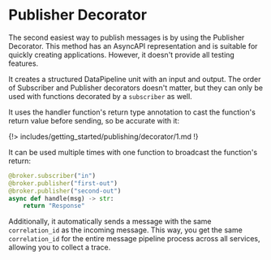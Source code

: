 # Publisher Decorator

The second easiest way to publish messages is by using the Publisher Decorator. This method has an AsyncAPI representation and is suitable for quickly creating applications. However, it doesn't provide all testing features.

It creates a structured DataPipeline unit with an input and output. The order of Subscriber and Publisher decorators doesn't matter, but they can only be used with functions decorated by a `subscriber` as well.

It uses the handler function's return type annotation to cast the function's return value before sending, so be accurate with it:

{!> includes/getting_started/publishing/decorator/1.md !}

It can be used multiple times with one function to broadcast the function's return:

```python
@broker.subscriber("in")
@broker.publisher("first-out")
@broker.publisher("second-out")
async def handle(msg) -> str:
    return "Response"
```

Additionally, it automatically sends a message with the same `correlation_id` as the incoming message. This way, you get the same `correlation_id` for the entire message pipeline process across all services, allowing you to collect a trace.
